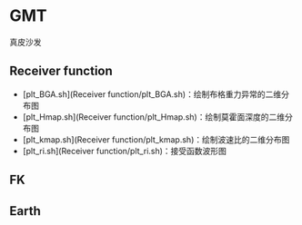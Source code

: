 # GMT
真皮沙发
## Receiver function
- [plt_BGA.sh](Receiver function/plt_BGA.sh)：绘制布格重力异常的二维分布图
- [plt_Hmap.sh](Receiver function/plt_Hmap.sh)：绘制莫霍面深度的二维分布图
- [plt_kmap.sh](Receiver function/plt_kmap.sh)：绘制波速比的二维分布图
- [plt_ri.sh](Receiver function/plt_ri.sh)：接受函数波形图
## FK
## Earth
